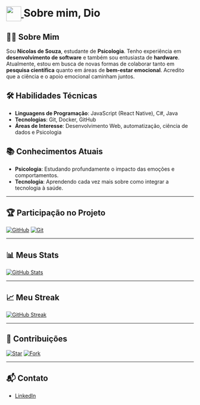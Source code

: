 <h1>
    <a href="https://www.dio.me/">
     <img align="center" width="40px" src="https://hermes.digitalinnovation.one/assets/diome/logo-minimized.png">
    </a>
    <span> Sobre mim, Dio</span>
</h1>


## 👨‍💻 Sobre Mim

Sou **Nicolas de Souza**, estudante de **Psicologia**. Tenho experiência em **desenvolvimento de software** e também sou entusiasta de **hardware**. Atualmente, estou em busca de novas formas de colaborar tanto em **pesquisa científica** quanto em áreas de **bem-estar emocional**. Acredito que a ciência e o apoio emocional caminham juntos.

## 🛠️ Habilidades Técnicas

- **Linguagens de Programação**: JavaScript (React Native), C#, Java
- **Tecnologias**: Git, Docker, GitHub
- **Áreas de Interesse**: Desenvolvimento Web, automatização, ciência de dados e Psicologia

## 📚 Conhecimentos Atuais

- **Psicologia**: Estudando profundamente o impacto das emoções e comportamentos.
- **Tecnologia**: Aprendendo cada vez mais sobre como integrar a tecnologia à saúde.

---

## 🏆 Participação no Projeto

[![GitHub](https://img.shields.io/badge/GitHub-000?style=for-the-badge&logo=github&logoColor=30A3DC)](https://github.com/Nicks-Souza)
[![Git](https://img.shields.io/badge/Git-000?style=for-the-badge&logo=git&logoColor=E94D5F)](https://git-scm.com/doc)

---

## 📊 Meus Stats

[![GitHub Stats](https://github-readme-stats.vercel.app/api?username=Nicks-Souza&show_icons=true&theme=radical)](https://github.com/Nicks-Souza)

---

## 📈 Meu Streak

[![GitHub Streak](https://github-readme-streak-stats.herokuapp.com/?user=Nicks-Souza&theme=radical)](https://github.com/Nicks-Souza)

---

## 🌟 Contribuições

[![Star](https://img.shields.io/github/stars/Nicks-Souza/dio-lab-open-source?style=social)](https://github.com/Nicks-Souza/dio-lab-open-source)
[![Fork](https://img.shields.io/github/forks/Nicks-Souza/dio-lab-open-source?style=social)](https://github.com/Nicks-Souza/dio-lab-open-source)

---

## 📬 Contato

- [LinkedIn](https://www.linkedin.com/in/Nicks-Souza)

